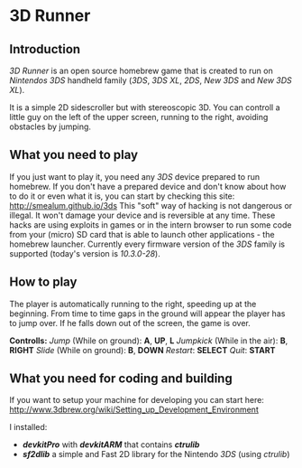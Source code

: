 # 3D Runner

## Introduction

_3D Runner_ is an open source homebrew game that is created to run on _Nintendos 3DS_ handheld family (_3DS_, _3DS XL_, _2DS_, _New 3DS_ and _New 3DS XL_).

It is a simple 2D sidescroller but with stereoscopic 3D. You can controll a little guy on the left of the upper screen, running to the right, avoiding obstacles by jumping.

## What you need to play

If you just want to play it, you need any _3DS_ device prepared to run homebrew. If you don't have a prepared device and don't know about how to do it or even what it is, you can start by checking this site: http://smealum.github.io/3ds
This "soft" way of hacking is not dangerous or illegal. It won't damage your device and is reversible at any time.
These hacks are using exploits in games or in the intern browser to run some code from your (micro) SD card that is able to launch other applications - the homebrew launcher.
Currently every firmware version of the _3DS_ family is supported (today's version is _10.3.0-28_).

## How to play

The player is automatically running to the right, speeding up at the beginning. From time to time gaps in the ground will appear the player has to jump over. If he falls down out of the screen, the game is over.

**Controlls:**
_Jump_ (While on ground): **A**, **UP**, **L**
_Jumpkick_ (While in the air): **B**, **RIGHT**
_Slide_ (While on ground): **B**, **DOWN**
_Restart_: **SELECT**
_Quit_: **START**

## What you need for coding and building

If you want to setup your machine for developing you can start here: http://www.3dbrew.org/wiki/Setting_up_Development_Environment

I installed:
- **_devkitPro_** with **_devkitARM_** that contains **_ctrulib_**
- **_sf2dlib_** a simple and Fast 2D library for the Nintendo _3DS_ (using _ctrulib_) 



